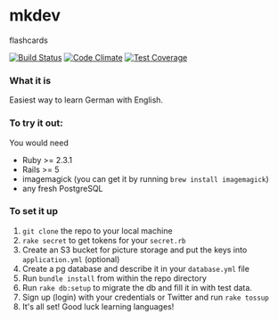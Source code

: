 # mkdev
flashcards

[![Build Status](https://travis-ci.org/PeterChudinov/flashcards.svg?branch=master)](https://travis-ci.org/PeterChudinov/flashcards) [![Code Climate](https://codeclimate.com/github/PeterChudinov/flashcards/badges/gpa.svg)](https://codeclimate.com/github/PeterChudinov/flashcards) [![Test Coverage](https://codeclimate.com/github/PeterChudinov/flashcards/badges/coverage.svg)](https://codeclimate.com/github/PeterChudinov/flashcards/coverage)

### What it is
Easiest way to learn German with English.

### To try it out:

You would need
 - Ruby >= 2.3.1
 - Rails >= 5
 - imagemagick (you can get it by running `brew install imagemagick`)
 - any fresh PostgreSQL

### To set it up

1. `git clone` the repo to your local machine
2. `rake secret` to get tokens for your `secret.rb`
3. Create an S3 bucket for picture storage and put the keys into `application.yml` (optional)
4. Create a pg database and describe it in your `database.yml` file
5. Run `bundle install` from within the repo directory
6. Run `rake db:setup` to migrate the db and fill it in with test data.
7. Sign up (login) with your credentials or Twitter and run `rake tossup`
8. It's all set! Good luck learning languages!